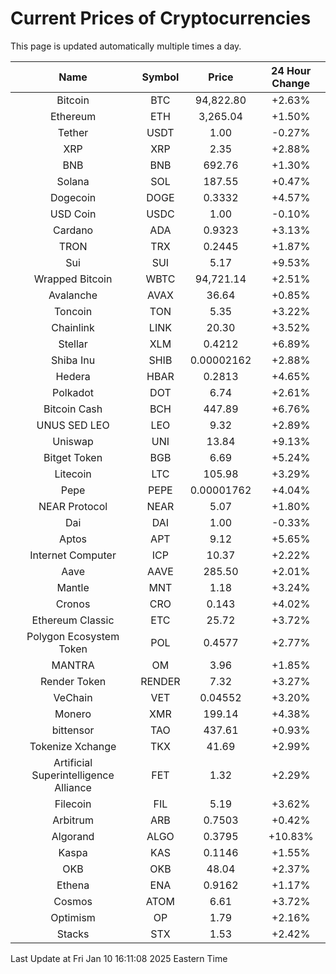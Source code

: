 # Current Prices of Cryptocurrencies
This page is updated automatically multiple times a day.

| Name | Symbol | Price | 24 Hour Change |
| :---: |:---:| :---: | :---: |
| Bitcoin | BTC | 94,822.80 | +2.63% |
| Ethereum | ETH | 3,265.04 | +1.50% |
| Tether | USDT | 1.00 | -0.27% |
| XRP | XRP | 2.35 | +2.88% |
| BNB | BNB | 692.76 | +1.30% |
| Solana | SOL | 187.55 | +0.47% |
| Dogecoin | DOGE | 0.3332 | +4.57% |
| USD Coin | USDC | 1.00 | -0.10% |
| Cardano | ADA | 0.9323 | +3.13% |
| TRON | TRX | 0.2445 | +1.87% |
| Sui | SUI | 5.17 | +9.53% |
| Wrapped Bitcoin | WBTC | 94,721.14 | +2.51% |
| Avalanche | AVAX | 36.64 | +0.85% |
| Toncoin | TON | 5.35 | +3.22% |
| Chainlink | LINK | 20.30 | +3.52% |
| Stellar | XLM | 0.4212 | +6.89% |
| Shiba Inu | SHIB | 0.00002162 | +2.88% |
| Hedera | HBAR | 0.2813 | +4.65% |
| Polkadot | DOT | 6.74 | +2.61% |
| Bitcoin Cash | BCH | 447.89 | +6.76% |
| UNUS SED LEO | LEO | 9.32 | +2.89% |
| Uniswap | UNI | 13.84 | +9.13% |
| Bitget Token | BGB | 6.69 | +5.24% |
| Litecoin | LTC | 105.98 | +3.29% |
| Pepe | PEPE | 0.00001762 | +4.04% |
| NEAR Protocol | NEAR | 5.07 | +1.80% |
| Dai | DAI | 1.00 | -0.33% |
| Aptos | APT | 9.12 | +5.65% |
| Internet Computer | ICP | 10.37 | +2.22% |
| Aave | AAVE | 285.50 | +2.01% |
| Mantle | MNT | 1.18 | +3.24% |
| Cronos | CRO | 0.143 | +4.02% |
| Ethereum Classic | ETC | 25.72 | +3.72% |
| Polygon Ecosystem Token | POL | 0.4577 | +2.77% |
| MANTRA | OM | 3.96 | +1.85% |
| Render Token | RENDER | 7.32 | +3.27% |
| VeChain | VET | 0.04552 | +3.20% |
| Monero | XMR | 199.14 | +4.38% |
| bittensor | TAO | 437.61 | +0.93% |
| Tokenize Xchange | TKX | 41.69 | +2.99% |
| Artificial Superintelligence Alliance | FET | 1.32 | +2.29% |
| Filecoin | FIL | 5.19 | +3.62% |
| Arbitrum | ARB | 0.7503 | +0.42% |
| Algorand | ALGO | 0.3795 | +10.83% |
| Kaspa | KAS | 0.1146 | +1.55% |
| OKB | OKB | 48.04 | +2.37% |
| Ethena | ENA | 0.9162 | +1.17% |
| Cosmos | ATOM | 6.61 | +3.72% |
| Optimism | OP | 1.79 | +2.16% |
| Stacks | STX | 1.53 | +2.42% |

Last Update at Fri Jan 10 16:11:08 2025 Eastern Time